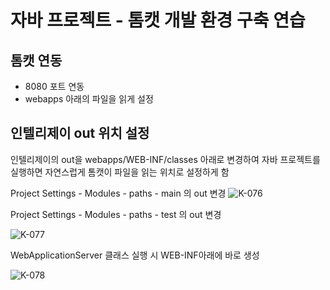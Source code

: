 # 자바 프로젝트 - 톰캣 개발 환경 구축 연습

## 톰캣 연동

- 8080 포트 연동
- webapps 아래의 파일을 읽게 설정

## 인텔리제이 out 위치 설정

인텔리제이의 out을 webapps/WEB-INF/classes 아래로 변경하여 자바 프로젝트를 실행하면 자연스럽게 톰캣이 파일을 읽는 위치로 설정하게 함

Project Settings - Modules - paths - main 의 out 변경
![K-076](https://github.com/MeteorLee/java-tomcat-setting-practice/assets/111167712/a831ad78-6622-48af-bbfe-3d19cc6c5035)


Project Settings - Modules - paths - test 의 out 변경

![K-077](https://github.com/MeteorLee/java-tomcat-setting-practice/assets/111167712/64648ac7-6a25-409e-abdd-daa68c46bdcd)



WebApplicationServer 클래스 실행 시 WEB-INF아래에 바로 생성

![K-078](https://github.com/MeteorLee/java-tomcat-setting-practice/assets/111167712/f3c5621a-736d-423c-a682-46cd546c996e)
